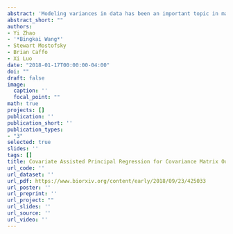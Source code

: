 ```yaml
---
abstract: 'Modeling variances in data has been an important topic in many fields, including in financial and neuroimaging analysis. We consider the problem of regressing covariance matrices on a vector covariates, collected from each observational unit. The main aim is to uncover the variation in the covariance matrices across units that are explained by the covariates. This paper introduces Covariate Assisted Principal (CAP) regression, an optimization-based method for identifying the components predicted by (generalized) linear models of the covariates. We develop computationally efficient algorithms to jointly search the projection directions and regression coefficients, and we establish the asymptotic properties. Using extensive simulation studies, our method shows higher accuracy and robustness in coefficient estimation than competing methods. Applied to a resting-state functional magnetic resonance imaging study, our approach identifies the human brain network changes associated with age and sex.'
abstract_short: ""
authors:
- Yi Zhao
- '*Bingkai Wang*'
- Stewart Mostofsky
- Brian Caffo
- Xi Luo
date: "2018-01-17T00:00:00-04:00"
doi: ""
draft: false
image:
  caption: ''
  focal_point: ""
math: true
projects: []
publication: ''
publication_short: ''
publication_types:
- "3"
selected: true
slides: ''
tags: []
title: Covariate Assisted Principal Regression for Covariance Matrix Outcomes
url_code: ''
url_dataset: ''
url_pdf: https://www.biorxiv.org/content/early/2018/09/23/425033
url_poster: ''
url_preprint: ''
url_project: ""
url_slides: ''
url_source: ''
url_video: ''
---
```

